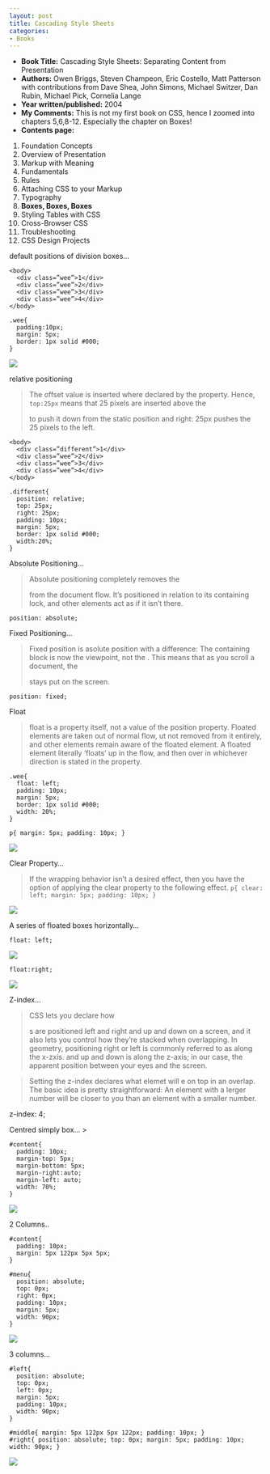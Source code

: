```yaml
---
layout: post
title: Cascading Style Sheets
categories:
- Books
---
```


- **Book Title:** Cascading Style Sheets: Separating Content from Presentation
- **Authors:** Owen Briggs, Steven Champeon, Eric Costello, Matt Patterson with contributions from Dave Shea, John Simons, Michael Switzer, Dan Rubin, Michael Pick, Cornelia Lange
- **Year written/published:** 2004
- **My Comments:** This is not my first book on CSS, hence I zoomed into chapters 5,6,8-12. Especially the chapter on Boxes!
- **Contents page:**
1. Foundation Concepts
2. Overview of Presentation
3. Markup with Meaning
4. Fundamentals
5. Rules
6. Attaching CSS to your Markup
7. Typography
8. **Boxes, Boxes, Boxes**
9. Styling Tables with CSS
10. Cross-Browser CSS
11. Troubleshooting
12. CSS Design Projects

default positions of division boxes…

```
<body>    
  <div class=”wee”>1</div>    
  <div class=”wee”>2</div>    
  <div class=”wee”>3</div>    
  <div class=”wee”>4</div>
</body>

.wee{    
  padding:10px;    
  margin: 5px;    
  border: 1px solid #000;
}
```

![](/img/css932u4089321.jpg)

relative positioning

> The offset value is inserted where declared by the property. Hence, `top:25px` means that 25 pixels are inserted above the <div> to push it down from the static position and right: 25px pushes the <div> 25 pixels to the left.

```
<body>    
  <div class=”different”>1</div>
  <div class=”wee”>2</div>
  <div class=”wee”>3</div>
  <div class=”wee”>4</div>
</body>

.different{    
  position: relative;    
  top: 25px;    
  right: 25px;    
  padding: 10px;    
  margin: 5px;    
  border: 1px solid #000;    
  width:20%;
}
```

Absolute Positioning…

> Absolute positioning completely removes the <div> from the document flow. It’s positioned in relation to its containing lock, and other elements act as if it isn’t there.

```
position: absolute;
```

Fixed Positioning…

> Fixed position is asolute position with a difference: The containing block is now the viewpoint, not the <html>. This means that as you scroll a document, the <div> stays put on the screen.

```
position: fixed;
```

Float

> float is a property itself, not a value of the position property. Floated elements are taken out of normal flow, ut not removed from it entirely, and other elements remain aware of the floated element. A floated element literally ‘floats’ up in the flow, and then over in whichever direction is stated in the property.

```
.wee{    
  float: left;    
  padding: 10px;    
  margin: 5px;    
  border: 1px solid #000;    
  width: 20%;
}

p{ margin: 5px; padding: 10px; }
```

![](/img/css932u4089323.jpg)

Clear Property…

> If the wrapping behavior isn’t a desired effect, then you have the option of applying the clear property to the following effect. `p{ clear: left; margin: 5px; padding: 10px; }`

![](/img/css932u4089324.jpg)

A series of floated boxes horizontally…

`float: left; `

![](/img/css932u4089325.jpg)

`float:right;`

![](/img/css932u4089326.jpg)

Z-index…

> CSS lets you declare how <div>s are positioned left and right and up and down on a screen, and it also lets you control how they’re stacked when overlapping. In geometry, positioning right or left is commonly referred to as along the x-zxis. and up and down is along the z-axis; in our case, the apparent position between your eyes and the screen.

> Setting the z-index declares what elemet will e on top in an overlap. The basic idea is pretty straightforward: An element with a lerger number will be closer to you than an element with a smaller number.

z-index: 4;

Centred simply box… >

```
#content{
  padding: 10px;
  margin-top: 5px;
  margin-bottom: 5px;
  margin-right:auto;
  margin-left: auto;
  width: 70%;
}
```

![](/img/css932u4089327.jpg)

2 Columns..

```
#content{
  padding: 10px;
  margin: 5px 122px 5px 5px;
}

#menu{
  position: absolute;
  top: 0px;
  right: 0px;
  padding: 10px;
  margin: 5px;
  width: 90px;
}
```

![](/img/css932u4089328.jpg)

3 columns…

```
#left{
  position: absolute;
  top: 0px;
  left: 0px;
  margin: 5px;
  padding: 10px;
  width: 90px;
}

#middle{ margin: 5px 122px 5px 122px; padding: 10px; }
#right{ position: absolute; top: 0px; margin: 5px; padding: 10px; width: 90px; }
```

![](/img/css932u40893210.jpg)
